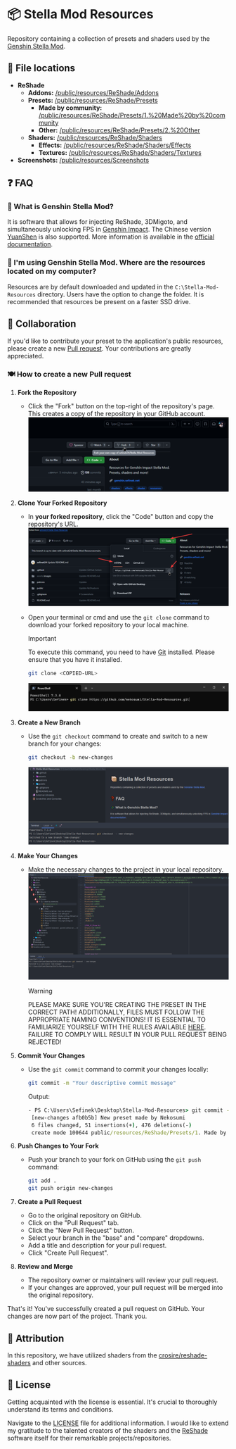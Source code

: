# 📦 Stella Mod Resources
Repository containing a collection of presets and shaders used by the [Genshin Stella Mod](https://sefinek.net/genshin-impact-reshade/repositories).

## 🔎 File locations
- **ReShade**
    - **Addons:** [/public/resources/ReShade/Addons](/public/resources/ReShade/Addons)
    - **Presets:** [/public/resources/ReShade/Presets](/public/resources/ReShade/Presets)
      - **Made by community:** [/public/resources/ReShade/Presets/1.%20Made%20by%20community](/public/resources/ReShade/Presets/1.%20Made%20by%20community)
      - **Other:** [/public/resources/ReShade/Presets/2.%20Other](/public/resources/ReShade/Presets/2.%20Other)
    - **Shaders:** [/public/resources/ReShade/Shaders](/public/resources/ReShade/Shaders)
      - **Effects:** [/public/resources/ReShade/Shaders/Effects](/public/resources/ReShade/Shaders/Effects)
      - **Textures:** [/public/resources/ReShade/Shaders/Textures](/public/resources/ReShade/Shaders/Textures)
- **Screenshots:** [/public/resources/Screenshots](/public/resources/Screenshots)

## ❓ FAQ

### 💫 What is Genshin Stella Mod?
It is software that allows for injecting ReShade, 3DMigoto, and simultaneously unlocking FPS in [Genshin Impact](https://genshin.hoyoverse.com).
The Chinese version [YuanShen](https://www.yuanshen.com) is also supported.
More information is available in the [official documentation](https://sefinek.net/genshin-impact-reshade/docs?page=introduction).

### 📂 I'm using Genshin Stella Mod. Where are the resources located on my computer?
Resources are by default downloaded and updated in the `C:\Stella-Mod-Resources` directory. Users have the option to change the folder. It is recommended that resources be present on a faster SSD drive.


## 👥 Collaboration
If you'd like to contribute your preset to the application's public resources, please create a new [Pull request](https://github.com/sefinek24/Stella-Mod-Resources/pulls).
Your contributions are greatly appreciated.

### 🍽️ How to create a new Pull request

1. **Fork the Repository**
    - Click the "Fork" button on the top-right of the repository's page. This creates a copy of the repository in your GitHub account.
      ![Fork](assets/images/1.1-fork.png)

2. **Clone Your Forked Repository**
    - In **your forked repository**, click the "Code" button and copy the repository's URL.
      ![Copy HTTPS url](assets/images/2.1-copy-url.png)

    - Open your terminal or cmd and use the `git clone` command to download your forked repository to your local machine.
      > [!IMPORTANT]  
      > To execute this command, you need to have [Git](https://git-scm.com/downloads) installed. Please ensure that you have it installed.

        ```bash
        git clone <COPIED-URL>
        ```
      ![Clone forked repository](assets/images/2.2-clone.png)

3. **Create a New Branch**
    - Use the `git checkout` command to create and switch to a new branch for your changes:
        ```bash
        git checkout -b new-changes
        ```
      ![Run git checkout](assets/images/3.1-checkout.png)

4. **Make Your Changes**
    - Make the necessary changes to the project in your local repository.
      ![Make your changes](assets/images/4.1-make-changes.png)

      > [!WARNING]
      > PLEASE MAKE SURE YOU'RE CREATING THE PRESET IN THE CORRECT PATH!
      > ADDITIONALLY, FILES MUST FOLLOW THE APPROPRIATE NAMING CONVENTIONS!
      > IT IS ESSENTIAL TO FAMILIARIZE YOURSELF WITH THE RULES AVAILABLE [HERE](https://github.com/sefinek24/Stella-Mod-Resources/tree/main/public/resources/ReShade/Presets/1.%20Made%20by%20community).  
      > FAILURE TO COMPLY WILL RESULT IN YOUR PULL REQUEST BEING REJECTED!

5. **Commit Your Changes**
    - Use the `git commit` command to commit your changes locally:
        ```bash
        git commit -m "Your descriptive commit message"
        ```
      Output:
        ```cmd
        - PS C:\Users\Sefinek\Desktop\Stella-Mod-Resources> git commit -m "New preset made by Nekosumi"
         [new-changes afb0b5b] New preset made by Nekosumi
         6 files changed, 51 insertions(+), 476 deletions(-)
         create mode 100644 public/resources/ReShade/Presets/1. Made by community/Example preset.ini
        ```

6. **Push Changes to Your Fork**
    - Push your branch to your fork on GitHub using the `git push` command:
        ```bash
        git add .
        git push origin new-changes
        ```

7. **Create a Pull Request**
    - Go to the original repository on GitHub.
    - Click on the "Pull Request" tab.
    - Click the "New Pull Request" button.
    - Select your branch in the "base" and "compare" dropdowns.
    - Add a title and description for your pull request.
    - Click "Create Pull Request".

8. **Review and Merge**
    - The repository owner or maintainers will review your pull request.
    - If your changes are approved, your pull request will be merged into the original repository.

That's it! You've successfully created a pull request on GitHub. Your changes are now part of the project. Thank you.

## 💙 Attribution
In this repository, we have utilized shaders from the [crosire/reshade-shaders](https://github.com/crosire/reshade-shaders/tree/slim) and other sources.

## 📑 License
Getting acquainted with the license is essential. It's crucial to thoroughly understand its terms and conditions.

Navigate to the [LICENSE](LICENSE) file for additional information.
I would like to extend my gratitude to the talented creators of the shaders and the [ReShade](https://reshade.me) software itself for their remarkable projects/repositories.